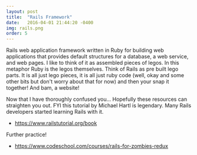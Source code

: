 ```yaml
---
layout: post
title:  "Rails Framework"
date:   2016-04-01 21:44:20 -0400
img: rails.png
order: 5
---
```

Rails web application framework written in Ruby for building web applications that provides default structures for a database, a web service, and web pages. I like to think of it as assembled pieces of legos. In this metaphor Ruby is the legos themselves. Think of Rails as pre built lego parts. It is all just lego pieces, it is all just ruby code (well, okay and some other bits but don't worry about that for now) and then your snap it together! And bam, a website!

Now that I have thoroughly confused you... Hopefully these resources can straighten you out. FYI this tutorial by Michael Hartl is legendary. Many Rails developers started learning Rails with it.

<ul>
	<li><a href="https://www.railstutorial.org/book">https://www.railstutorial.org/book</a></li>
</ul>

Further practice!
<ul>
	<li><a href="https://www.codeschool.com/courses/rails-for-zombies-redux">https://www.codeschool.com/courses/rails-for-zombies-redux</a></li>
</ul>
